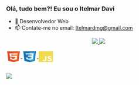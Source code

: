 ### Olá, tudo bem?! Eu sou o Itelmar Davi

- 🌱 Desenvolvedor Web
- 📫 Contate-me no email: Itelmardmg@gmail.com

<div align="center">
  <a href="https://github.com/Itelmar">
  <img height="130em" src="https://github-readme-stats.vercel.app/api?username=Itelmar&show_icons=true&theme=dracula&include_all_commits=true&count_private=true"/>
  <img height="130em" src="https://github-readme-stats.vercel.app/api/top-langs/?username=Itelmar&layout=compact&langs_count=7&theme=dracula"/>
</div>
<div style="display: inline_block"><br>
  
  <img align="center" alt="Tetel-HTML" height="30" width="40" src="https://raw.githubusercontent.com/devicons/devicon/master/icons/html5/html5-original.svg">
  <img align="center" alt="Tetel-CSS" height="30" width="40" src="https://raw.githubusercontent.com/devicons/devicon/master/icons/css3/css3-original.svg">
  <img align="center" alt="Tetel-Js" height="30" width="40" src="https://raw.githubusercontent.com/devicons/devicon/master/icons/javascript/javascript-plain.svg">
</div>

##

<div>
  <a href = "mailto:Itelmardmg@gmail.com"><img src="https://img.shields.io/badge/-Gmail-%23333?style=for-the-badge&logo=gmail&logoColor=white" target="_blank"></a>
</div>
  

  
